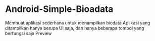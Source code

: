 # Android-Simple-Bioadata
Membuat aplikasi sederhana untuk menampilkan biodata
Aplikasi yang ditampilkan hanya berupa UI saja, dan hanya beberapa tombol yang berfungsi saja
Preview
